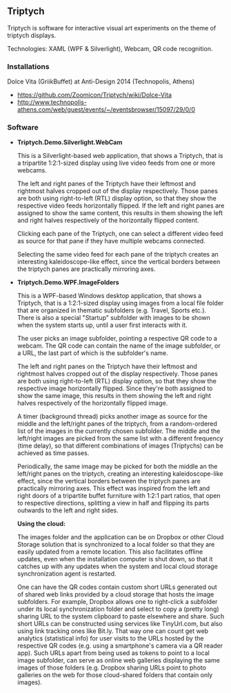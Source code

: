 ## Triptych
Triptych is software for interactive visual art experiments on the theme of triptych displays.

Technologies: XAML (WPF & Silverlight), Webcam, QR code recognition.

### Installations

Dolce Vita (GriikBuffet) at Anti-Design 2014 (Technopolis, Athens)
* https://github.com/Zoomicon/Triptych/wiki/Dolce-Vita
* http://www.technopolis-athens.com/web/guest/events/~/eventsbrowser/15097/29/0/0

### Software

* __Triptych.Demo.Silverlight.WebCam__

    This is a Silverlight-based web application, that shows a Triptych, that is a tripartite 1:2:1-sized display using live video feeds from one or more webcams. 

    The left and right panes of the Triptych have their leftmost and rightmost halves cropped out of the display respectively. Those panes are both using right-to-left (RTL) display option, so that they show the respective video feeds horizontally flipped. If the left and right panes are assigned to show the same content, this results in them showing the left and right halves respectively of the horizontally flipped content.

    Clicking each pane of the Triptych, one can select a different video feed as source for that pane if they have multiple webcams connected.

    Selecting the same video feed for each pane of the triptych creates an interesting kaleidoscope-like effect, since the vertical borders between the triptych panes are practically mirroring axes.

* __Triptych.Demo.WPF.ImageFolders__

    This is a WPF-based Windows desktop application, that shows a Triptych, that is a 1:2:1-sized display using images from a local file folder that are organized in thematic subfolders (e.g. Travel, Sports etc.). There is also a special "Startup" subfolder with images to be shown when the system starts up, until a user first interacts with it.

    The user picks an image subfolder, pointing a respective QR code to a webcam. The QR code can contain the name of the image subfolder, or a URL, the last part of which is the subfolder's name.

    The left and right panes on the Triptych have their leftmost and rightmost halves cropped out of the display respectively. Those panes are both using right-to-left (RTL) display option, so that they show the respective image horizontally flipped. Since they're both assigned to show the same image, this results in them showing the left and right halves respectively of the horizontally flipped image.

    A timer (background thread) picks another image as source for the middle and the left/right panes of the triptych, from a random-ordered list of the images in the currently chosen subfolder. The middle and the left/right images are picked from the same list with a different frequency (time delay), so that different combinations of images (Triptychs) can be achieved as time passes.

    Periodically, the same image may be picked for both the middle an the left/right panes on the triptych, creating an interesting kaleidoscope-like effect, since the vertical borders between the triptych panes are practically mirroring axes. This effect was inspired from the left and right doors of a tripartite buffet furniture with 1:2:1 part ratios, that open to respective directions, splitting a view in half and flipping its parts outwards to the left and right sides.

   __Using the cloud:__

   The images folder and the application can be on Dropbox or other Cloud Storage solution that is synchronized to a local folder so that they are easily updated from a remote location. This also facilitates offline updates, even when the installation computer is shut down, so that it catches up with any updates when the system and local cloud storage synchronization agent is restarted.

   One can have the QR codes contain custom short URLs generated out of shared web links provided by a cloud storage that hosts the image subfolders. For example, Dropbox allows one to right-click a subfolder under its local synchronization folder and select to copy a (pretty long) sharing URL to the system clipboard to paste elsewhere and share. Such short URLs can be constructed using services like TinyUrl.com, but also using link tracking ones like Bit.ly. That way one can count get web analytics (statistical info) for user visits to the URLs hosted by the respective QR codes (e.g. using a smartphone's camera via a QR reader app). Such URLs apart from being used as tokens to point to a local image subfolder, can serve as online web galleries displaying the same images of those folders (e.g. Dropbox sharing URLs point to photo galleries on the web for those cloud-shared folders that contain only images).

